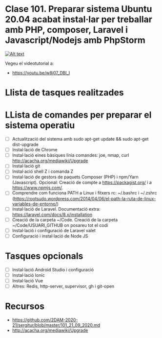 # Clase 101. Preparar sistema Ubuntu 20.04 acabat instal·lar per treballar amb PHP, composer, Laravel i Javascript/Nodejs amb PhpStorm

[![Alt text](https://img.youtube.com/vi/w8j07_DBl_I/0.jpg)](https://www.youtube.com/watch?v=w8j07_DBl_I)

Vegeu el videotutorial a: 
- https://youtu.be/w8j07_DBl_I

# Llista de tasques realitzades

# LLista de comandes per preparar el sistema operatiu

- [ ] Actualització del sistema amb sudo apt-get update && sudo apt-get dist-upgrade
- [ ] Instal·lació de Chrome
- [ ] Instal·lació eines bàsiques línia comandes: joe, nmap, curl http://acacha.org/mediawiki/Upgrade
- [ ] Instal·lació git
- [ ] Instal·ació shell Z i comanda Z
- [ ] Instal·lació de gestors de paquets Composer (PHP) i npm/Yarn (Javascript). Opcional: Creació de compte a https://packagist.org/ i a https://www.npmjs.com/.
- [ ] Comprendre com funciona PATH a Linux i fitxers rc: ~/.bashrc i ~/.zshrc (https://rootsudo.wordpress.com/2014/04/06/el-path-la-ruta-de-linux-variables-de-entorno/)
- [ ] Instal·lació de Laravel. Documentació extra: https://laravel.com/docs/8.x/installation
- [ ] Creació de la carpeta ~/Code. Creació de la carpeta ~/Code/USUARI_GITHUB on posareu tot el codi
- [ ] Instal·lació i configuració de Laravel valet
- [ ] Configuració i instal·lació de Node JS

# Tasques opcionals

- [ ] Instal·lació Android Studio i configuració
- [ ] Instal·lació Ionic
- [ ] Instal·lació Vue
- [ ] Altres: Redis, http-server, supervisor, gh i git-open

# Recursos
- https://github.com/2DAM-2020-21/sergitur/blob/master/101_21_09_2020.md
- http://acacha.org/mediawiki/Upgrade
